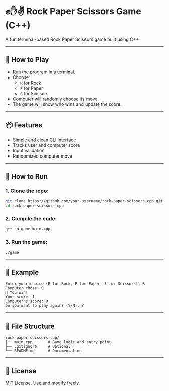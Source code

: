 # ✊✋✌️ Rock Paper Scissors Game (C++)

A fun terminal-based Rock Paper Scissors game built using C++

---

## 🚀 How to Play

- Run the program in a terminal.
- Choose:  
  - `R` for Rock  
  - `P` for Paper  
  - `S` for Scissors  
- Computer will randomly choose its move.
- The game will show who wins and update the score.

---

## 📦 Features

- Simple and clean CLI interface
- Tracks user and computer score
- Input validation
- Randomized computer move

---

## 🔧 How to Run

### 1. Clone the repo:
   ```bash
   git clone https://github.com/your-username/rock-paper-scissors-cpp.git
   cd rock-paper-scissors-cpp
   ```
   
### 2. Compile the code:

```
g++ -o game main.cpp
```

### 3. Run the game:
```
./game
```

---

## 📌 Example
```
Enter your choice (R for Rock, P for Paper, S for Scissors): R  
Computer chose: S  
🎉 You win!  
Your score: 1  
Computer's score: 0  
Do you want to play again? (Y/N): Y
```

---

## 📁 File Structure
```
rock-paper-scissors-cpp/
├── main.cpp       # Game logic and entry point
├── .gitignore     # Optional
└── README.md      # Documentation
```

---

## 📜 License
MIT License. Use and modify freely.

